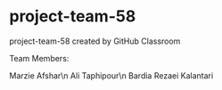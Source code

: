 # project-team-58
project-team-58 created by GitHub Classroom

Team Members:

Marzie Afshar\n
Ali Taphipour\n
Bardia Rezaei Kalantari
